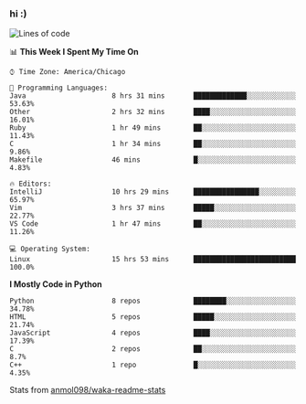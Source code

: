 ### hi :)

<!--START_SECTION:waka-->
![Lines of code](https://img.shields.io/badge/From%20Hello%20World%20I%27ve%20Written-792196%20lines%20of%20code-blue)

📊 **This Week I Spent My Time On** 

```text
⌚︎ Time Zone: America/Chicago

💬 Programming Languages: 
Java                     8 hrs 31 mins       █████████████░░░░░░░░░░░░   53.63% 
Other                    2 hrs 32 mins       ████░░░░░░░░░░░░░░░░░░░░░   16.01% 
Ruby                     1 hr 49 mins        ██░░░░░░░░░░░░░░░░░░░░░░░   11.43% 
C                        1 hr 34 mins        ██░░░░░░░░░░░░░░░░░░░░░░░   9.86% 
Makefile                 46 mins             █░░░░░░░░░░░░░░░░░░░░░░░░   4.83%

🔥 Editors: 
IntelliJ                 10 hrs 29 mins      ████████████████░░░░░░░░░   65.97% 
Vim                      3 hrs 37 mins       █████░░░░░░░░░░░░░░░░░░░░   22.77% 
VS Code                  1 hr 47 mins        ██░░░░░░░░░░░░░░░░░░░░░░░   11.26%

💻 Operating System: 
Linux                    15 hrs 53 mins      █████████████████████████   100.0%

```

**I Mostly Code in Python** 

```text
Python                   8 repos             ████████░░░░░░░░░░░░░░░░░   34.78% 
HTML                     5 repos             █████░░░░░░░░░░░░░░░░░░░░   21.74% 
JavaScript               4 repos             ████░░░░░░░░░░░░░░░░░░░░░   17.39% 
C                        2 repos             ██░░░░░░░░░░░░░░░░░░░░░░░   8.7% 
C++                      1 repo              █░░░░░░░░░░░░░░░░░░░░░░░░   4.35%

```



<!--END_SECTION:waka-->

Stats from [anmol098/waka-readme-stats](https://github.com/anmol098/waka-readme-stats)